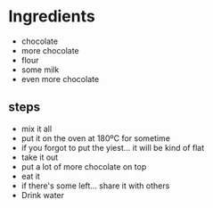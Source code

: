 # Ingredients

- chocolate
- more chocolate
- flour
- some milk
- even more chocolate

## steps

- mix it all
- put it on the oven at 180ºC for sometime
- if you forgot to put the yiest... it will be kind of flat
- take it out
- put a lot of more chocolate on top
- eat it 
- if there's some left... share it with others
- Drink water
